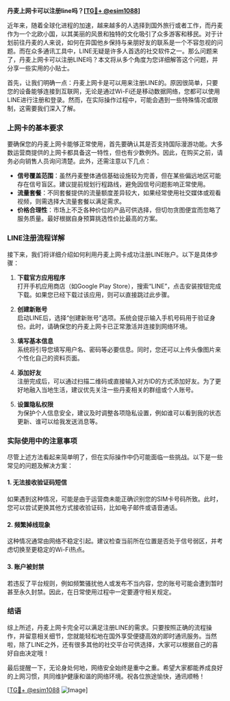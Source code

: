 **丹麦上网卡可以注册line吗？[[TG💪+ @esim1088](https://t.me/s/esim1088)]**

近年来，随着全球化进程的加速，越来越多的人选择到国外旅行或者工作，而丹麦作为一个北欧小国，以其美丽的风景和独特的文化吸引了众多游客和移民。对于计划前往丹麦的人来说，如何在异国他乡保持与亲朋好友的联系是一个不容忽视的问题。而在众多通讯工具中，LINE无疑是许多人首选的社交软件之一。那么问题来了，丹麦上网卡可以注册LINE吗？本文将从多个角度为您详细解答这个问题，并分享一些实用的小贴士。

首先，让我们明确一点：丹麦上网卡是可以用来注册LINE的。原因很简单，只要您的设备能够连接到互联网，无论是通过Wi-Fi还是移动数据网络，您都可以使用LINE进行注册和登录。然而，在实际操作过程中，可能会遇到一些特殊情况或限制，这需要我们深入了解。

### 上网卡的基本要求

要确保您的丹麦上网卡能够正常使用，首先要确认其是否支持国际漫游功能。大多数运营商提供的上网卡都具备这一特性，但也有少数例外。因此，在购买之前，请务必向销售人员询问清楚。此外，还需注意以下几点：

- **信号覆盖范围**：虽然丹麦整体通信基础设施较为完善，但在某些偏远地区可能存在信号盲区。建议提前规划行程路线，避免因信号问题影响正常使用。
- **流量套餐**：不同套餐提供的流量额度差异较大，如果经常使用社交媒体或观看视频，则需选择大流量套餐以满足需求。
- **价格合理性**：市场上不乏各种价位的产品可供选择，但切勿贪图便宜而忽略了服务质量。最好根据自身预算挑选性价比最高的方案。

### LINE注册流程详解

接下来，我们将详细介绍如何利用丹麦上网卡成功注册LINE账户。以下是具体步骤：

1. **下载官方应用程序**  
   打开手机应用商店（如Google Play Store），搜索“LINE”，点击安装按钮完成下载。如果您已经下载过该应用，则可以直接跳过此步骤。

2. **创建新账号**  
   启动LINE后，选择“创建新账号”选项。系统会提示输入手机号码用于验证身份。此时，请确保您的丹麦上网卡已正常激活并连接到网络环境。

3. **填写基本信息**  
   系统将引导您填写用户名、密码等必要信息。同时，您还可以上传头像图片来个性化自己的资料页面。

4. **添加好友**  
   注册完成后，可以通过扫描二维码或直接输入对方ID的方式添加好友。为了更好地融入当地生活，建议优先关注一些丹麦相关的群组或个人账号。

5. **设置隐私权限**  
   为保护个人信息安全，建议及时调整各项隐私设置，例如谁可以看到我的状态更新、谁可以给我发送消息等。

### 实际使用中的注意事项

尽管上述方法看起来简单明了，但在实际操作中仍可能面临一些挑战。以下是一些常见的问题及解决方案：

#### 1. **无法接收验证码短信**
   如果遇到这种情况，可能是由于运营商未能正确识别您的SIM卡号码所致。此时，您可以尝试更换其他方式接收验证码，比如电子邮件或语音通话。

#### 2. **频繁掉线现象**
   这种情况通常由网络不稳定引起。建议检查当前所在位置是否处于信号弱区，并考虑切换至更稳定的Wi-Fi热点。

#### 3. **账户被封禁**
   若违反了平台规则，例如频繁骚扰他人或发布不当内容，您的账号可能会遭到暂时甚至永久封禁。因此，在日常使用过程中一定要遵守相关规定。

### 结语

综上所述，丹麦上网卡完全可以满足注册LINE的需求。只要按照正确的流程操作，并留意相关细节，您就能轻松地在国外享受便捷高效的即时通讯服务。当然啦，除了LINE之外，还有很多其他的社交平台可供选择，大家可以根据自己的喜好自由决定哦！

最后提醒一下，无论身处何地，网络安全始终是重中之重。希望大家都能养成良好的上网习惯，共同维护健康和谐的网络环境。祝各位旅途愉快，通讯顺畅！ 

[[TG💪+ @esim1088](https://t.me/s/esim1088) ![Image](https://i.postimg.cc/4NQfJmqS/Snipaste-2025-05-13-00-14-12.png)]